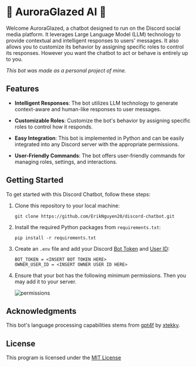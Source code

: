 # 🌌 AuroraGlazed AI 🤖

Welcome AuroraGlazed, a chatbot designed to run on the Discord social media platform. It leverages Large Language Model (LLM) technology to provide contextual and intelligent responses to users' messages. It also allows you to customize its behavior by assigning specific roles to control its responses. However you want the chatbot to act or behave is entirely up to you.

*This bot was made as a personal project of mine.*

## Features

- **Intelligent Responses**: The bot utilizes LLM technology to generate context-aware and human-like responses to user messages.

- **Customizable Roles**: Customize the bot's behavior by assigning specific roles to control how it responds.

- **Easy Integration**: This bot is implemented in Python and can be easily integrated into any Discord server with the appropriate permissions.

- **User-Friendly Commands**: The bot offers user-friendly commands for managing roles, settings, and interactions.

## Getting Started

To get started with this Discord Chatbot, follow these steps:

1. Clone this repository to your local machine:

   ```
   git clone https://github.com/ErikNguyen20/discord-chatbot.git
   ```

2. Install the required Python packages from `requirements.txt`:

   ```
   pip install -r requirements.txt
   ```
   
3. Create an `.env` file and add your Discord [Bot Token](https://discord.com/developers/applications) and [User ID](https://support.discord.com/hc/en-us/articles/206346498-Where-can-I-find-my-User-Server-Message-ID-):

   ```
   BOT_TOKEN = <INSERT BOT TOKEN HERE>
   OWNER_USER_ID = <INSERT OWNER USER ID HERE>
   ```
   
4. Ensure that your bot has the following minimum permissions. Then you may add it to your server.
   
   ![permissions](https://github.com/ErikNguyen20/AuroraGlazedAI/assets/93726181/4855f24a-8a0e-4a65-b847-80665ac43045)

## Acknowledgments

This bot's language processing capabilities stems from [gpt4f](https://github.com/xtekky/gpt4free/tree/main) by [xtekky](https://github.com/xtekky).

## License

This program is licensed under the [MIT License](https://github.com/ErikNguyen20/AuroraGlazedAI/blob/main/LICENSE)
